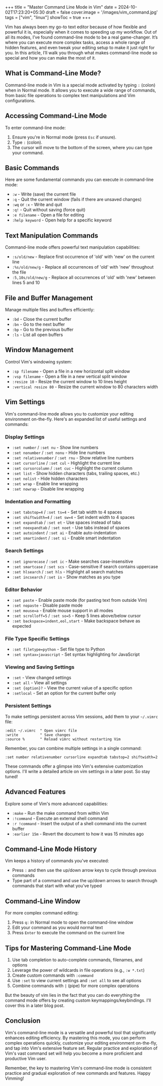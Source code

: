 +++
title = "Master Command Line Mode in Vim"
date = 2024-10-02T17:23:20+05:30
draft = false
cover.image = '/images/vim_command.jpg'
tags = ["vim", "linux"]
showToc = true
+++

Vim has always been my go-to text editor because of how flexible and powerful it is, especially when it comes to speeding up my workflow. Out of all its modes, I’ve found command-line mode to be a real game-changer. It’s where you can execute more complex tasks, access a whole range of hidden features, and even tweak your editing setup to make it just right for you. In this article, I’ll walk you through what makes command-line mode so special and how you can make the most of it.

## What is Command-Line Mode?

Command-line mode in Vim is a special mode activated by typing `:` (colon) when in Normal mode. It allows you to execute a wide range of commands, from basic file operations to complex text manipulations and Vim configurations.

## Accessing Command-Line Mode

To enter command-line mode:

1. Ensure you're in Normal mode (press `Esc` if unsure).
2. Type `:` (colon).
3. The cursor will move to the bottom of the screen, where you can type your command.

## Basic Commands

Here are some fundamental commands you can execute in command-line mode:

- `:w` - Write (save) the current file
- `:q` - Quit the current window (fails if there are unsaved changes)
- `:wq` or `:x` - Write and quit
- `:q!` - Quit without saving (force quit)
- `:e filename` - Open a file for editing
- `:help keyword` - Open help for a specific keyword

## Text Manipulation Commands

Command-line mode offers powerful text manipulation capabilities:

- `:s/old/new` - Replace first occurrence of 'old' with 'new' on the current line
- `:%s/old/new/g` - Replace all occurrences of 'old' with 'new' throughout the file
- `:5,10s/old/new/g` - Replace all occurrences of 'old' with 'new' between lines 5 and 10

## File and Buffer Management

Manage multiple files and buffers efficiently:

- `:bd` - Close the current buffer
- `:bn` - Go to the next buffer
- `:bp` - Go to the previous buffer
- `:ls` - List all open buffers

## Window Management

Control Vim's windowing system:

- `:sp filename` - Open a file in a new horizontal split window
- `:vsp filename` - Open a file in a new vertical split window
- `:resize 10` - Resize the current window to 10 lines height
- `:vertical resize 80` - Resize the current window to 80 characters width

## Vim Settings

Vim's command-line mode allows you to customize your editing environment on-the-fly. Here's an expanded list of useful settings and commands:

### Display Settings

- `:set number` / `:set nu` - Show line numbers
- `:set nonumber` / `:set nonu` - Hide line numbers
- `:set relativenumber` / `:set rnu` - Show relative line numbers
- `:set cursorline` / `:set cul` - Highlight the current line
- `:set cursorcolumn` / `:set cuc` - Highlight the current column
- `:set list` - Show hidden characters (tabs, trailing spaces, etc.)
- `:set nolist` - Hide hidden characters
- `:set wrap` - Enable line wrapping
- `:set nowrap` - Disable line wrapping

### Indentation and Formatting

- `:set tabstop=4` / `:set ts=4` - Set tab width to 4 spaces
- `:set shiftwidth=4` / `:set sw=4` - Set indent width to 4 spaces
- `:set expandtab` / `:set et` - Use spaces instead of tabs
- `:set noexpandtab` / `:set noet` - Use tabs instead of spaces
- `:set autoindent` / `:set ai` - Enable auto-indentation
- `:set smartindent` / `:set si` - Enable smart indentation

### Search Settings

- `:set ignorecase` / `:set ic` - Make searches case-insensitive
- `:set smartcase` / `:set scs` - Case-sensitive if search contains uppercase
- `:set hlsearch` / `:set hls` - Highlight all search matches
- `:set incsearch` / `:set is` - Show matches as you type

### Editor Behavior

- `:set paste` - Enable paste mode (for pasting text from outside Vim)
- `:set nopaste` - Disable paste mode
- `:set mouse=a` - Enable mouse support in all modes
- `:set scrolloff=5` / `:set so=5` - Keep 5 lines above/below cursor
- `:set backspace=indent,eol,start` - Make backspace behave as expected

### File Type Specific Settings

- `:set filetype=python` - Set file type to Python
- `:set syntax=javascript` - Set syntax highlighting for JavaScript

### Viewing and Saving Settings

- `:set` - View changed settings
- `:set all` - View all settings
- `:set {option}?` - View the current value of a specific option
- `:setlocal` - Set an option for the current buffer only

### Persistent Settings

To make settings persistent across Vim sessions, add them to your `~/.vimrc` file:

```vim
:edit ~/.vimrc  " Open vimrc file
:write          " Save changes
:source %       " Reload vimrc without restarting Vim
```

Remember, you can combine multiple settings in a single command:

```vim
:set number relativenumber cursorline expandtab tabstop=2 shiftwidth=2
```

These commands offer a glimpse into Vim's extensive customization options. I'll write a detailed article on vim settings in a later post. So stay tuned!

## Advanced Features

Explore some of Vim's more advanced capabilities:

- `:make` - Run the make command from within Vim
- `:!command` - Execute an external shell command
- `:r !command` - Insert the output of a shell command into the current buffer
- `:earlier 15m` - Revert the document to how it was 15 minutes ago

## Command-Line Mode History

Vim keeps a history of commands you've executed:

- Press `:` and then use the up/down arrow keys to cycle through previous commands
- Type part of a command and use the up/down arrows to search through commands that start with what you've typed

## Command-Line Window

For more complex command editing:

1. Press `q:` in Normal mode to open the command-line window
2. Edit your command as you would normal text
3. Press `Enter` to execute the command on the current line

## Tips for Mastering Command-Line Mode

1. Use tab completion to auto-complete commands, filenames, and options
2. Leverage the power of wildcards in file operations (e.g., `:w *.txt`)
3. Create custom commands with `:command`
4. Use `:set` to view current settings and `:set all` to see all options
5. Combine commands with `|` (pipe) for more complex operations

But the beauty of vim lies in the fact that you can do everything the command mode offers by creating custom keymappings/keybindings. I'll cover this in a later blog post.

## Conclusion

Vim's command-line mode is a versatile and powerful tool that significantly enhances editing efficiency. By mastering this mode, you can perform complex operations quickly, customize your editing environment on-the-fly, and tap into Vim's extensive feature set. Regular practice and exploration of Vim's vast command set will help you become a more proficient and productive Vim user.

Remember, the key to mastering Vim's command-line mode is consistent practice and gradual exploration of new commands and features. Happy Vimming!
